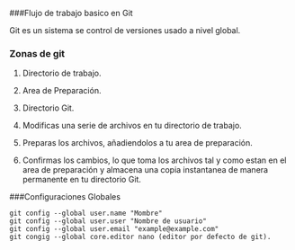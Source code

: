 ###Flujo de trabajo basico en Git

Git es un sistema se control de versiones usado a nivel global.

### Zonas de git
1. Directorio de trabajo.
2. Area de Preparación.
3. Directorio Git.

1. Modificas una serie de archivos en tu directorio de trabajo.
2. Preparas los archivos, añadiendolos a tu area de preparación.
3. Confirmas los cambios, lo que toma los archivos tal y como estan en el area de preparación y almacena una copia instantanea de manera permanente en tu directorio Git.

###Configuraciones Globales
````
git config --global user.name "Mombre"
git config --global user.user "Nombre de usuario"
git config --global user.email "example@example.com"
git congig --global core.editor nano (editor por defecto de git).
````
